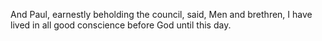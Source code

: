And Paul, earnestly beholding the council, said, Men and brethren, I have lived in all good conscience before God until this day.
